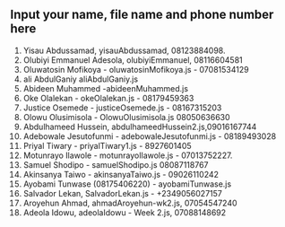 ## Input your name, file name and phone number here
1. Yisau Abdussamad, yisauAbdussamad, 08123884098.
2. Olubiyi Emmanuel Adesola, olubiyiEmmanuel, 08116604581
3. Oluwatosin Mofikoya - oluwatosinMofikoya.js - 07081534129
4. ali AbdulGaniy aliAbdulGaniy.js
5. Abideen Muhammed -abideenMuhammed.js
6. Oke Olalekan - okeOlalekan.js - 08179459363
7. Justice Osemede - justiceOsemede.js - 08167315203
8. Olowu Olusimisola - OlowuOlusimisola.js 08050636630 
9. Abdulhameed Hussein, abdulhameedHussein2.js,09016167744
10. Adebowale Jesutofunmi - adebowaleJesutofunmi.js - 08189493028
11. Priyal Tiwary - priyalTiwary1.js - 8927601405
12. Motunrayo Ilawole - motunrayoIlawole.js - 07013752227.
13. Samuel Shodipo - samuelShodipo.js 08087118767
14. Akinsanya Taiwo - akinsanyaTaiwo.js - 09026110242
15. Ayobami Tunwase (08175406220) - ayobamiTunwase.js
16. Salvador Lekan, SalvadorLekan.js - +2349056027157
17. Aroyehun Ahmad, ahmadAroyehun-wk2.js, 07054547240
18. Adeola Idowu, adeolaIdowu - Week 2.js, 07088148692


